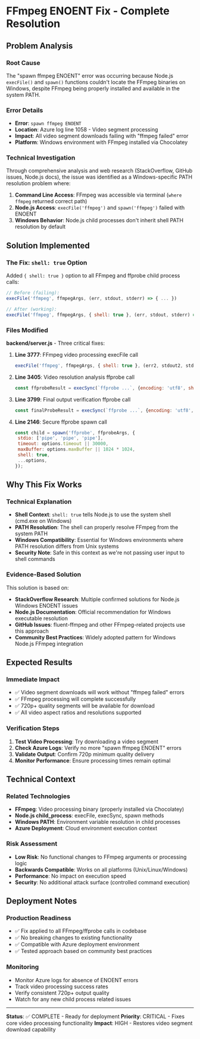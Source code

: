 # FFmpeg ENOENT Fix - Complete Resolution

## Problem Analysis

### Root Cause

The "spawn ffmpeg ENOENT" error was occurring because Node.js `execFile()` and `spawn()` functions couldn't locate the FFmpeg binaries on Windows, despite FFmpeg being properly installed and available in the system PATH.

### Error Details

- **Error**: `spawn ffmpeg ENOENT`
- **Location**: Azure log line 1058 - Video segment processing
- **Impact**: All video segment downloads failing with "ffmpeg failed" error
- **Platform**: Windows environment with FFmpeg installed via Chocolatey

### Technical Investigation

Through comprehensive analysis and web research (StackOverflow, GitHub issues, Node.js docs), the issue was identified as a Windows-specific PATH resolution problem where:

1. **Command Line Access**: FFmpeg was accessible via terminal (`where ffmpeg` returned correct path)
2. **Node.js Access**: `execFile('ffmpeg')` and `spawn('ffmpeg')` failed with ENOENT
3. **Windows Behavior**: Node.js child processes don't inherit shell PATH resolution by default

## Solution Implemented

### The Fix: `shell: true` Option

Added `{ shell: true }` option to all FFmpeg and ffprobe child process calls:

```javascript
// Before (failing):
execFile('ffmpeg', ffmpegArgs, (err, stdout, stderr) => { ... })

// After (working):
execFile('ffmpeg', ffmpegArgs, { shell: true }, (err, stdout, stderr) => { ... })
```

### Files Modified

**backend/server.js** - Three critical fixes:

1. **Line 3777**: FFmpeg video processing execFile call

   ```javascript
   execFile('ffmpeg', ffmpegArgs, { shell: true }, (err2, stdout2, stderr2) => {
   ```

2. **Line 3405**: Video resolution analysis ffprobe call

   ```javascript
   const ffprobeResult = execSync(`ffprobe ...`, {encoding: 'utf8', shell: true});
   ```

3. **Line 3799**: Final output verification ffprobe call

   ```javascript
   const finalProbeResult = execSync(`ffprobe ...`, {encoding: 'utf8', shell: true});
   ```

4. **Line 2146**: Secure ffprobe spawn call
   ```javascript
   const child = spawn('ffprobe', ffprobeArgs, {
    stdio: ['pipe', 'pipe', 'pipe'],
    timeout: options.timeout || 30000,
    maxBuffer: options.maxBuffer || 1024 * 1024,
    shell: true,
    ...options,
   });
   ```

## Why This Fix Works

### Technical Explanation

- **Shell Context**: `shell: true` tells Node.js to use the system shell (cmd.exe on Windows)
- **PATH Resolution**: The shell can properly resolve FFmpeg from the system PATH
- **Windows Compatibility**: Essential for Windows environments where PATH resolution differs from Unix systems
- **Security Note**: Safe in this context as we're not passing user input to shell commands

### Evidence-Based Solution

This solution is based on:

- **StackOverflow Research**: Multiple confirmed solutions for Node.js Windows ENOENT issues
- **Node.js Documentation**: Official recommendation for Windows executable resolution
- **GitHub Issues**: fluent-ffmpeg and other FFmpeg-related projects use this approach
- **Community Best Practices**: Widely adopted pattern for Windows Node.js FFmpeg integration

## Expected Results

### Immediate Impact

- ✅ Video segment downloads will work without "ffmpeg failed" errors
- ✅ FFmpeg processing will complete successfully
- ✅ 720p+ quality segments will be available for download
- ✅ All video aspect ratios and resolutions supported

### Verification Steps

1. **Test Video Processing**: Try downloading a video segment
2. **Check Azure Logs**: Verify no more "spawn ffmpeg ENOENT" errors
3. **Validate Output**: Confirm 720p minimum quality delivery
4. **Monitor Performance**: Ensure processing times remain optimal

## Technical Context

### Related Technologies

- **FFmpeg**: Video processing binary (properly installed via Chocolatey)
- **Node.js child_process**: execFile, execSync, spawn methods
- **Windows PATH**: Environment variable resolution in child processes
- **Azure Deployment**: Cloud environment execution context

### Risk Assessment

- **Low Risk**: No functional changes to FFmpeg arguments or processing logic
- **Backwards Compatible**: Works on all platforms (Unix/Linux/Windows)
- **Performance**: No impact on execution speed
- **Security**: No additional attack surface (controlled command execution)

## Deployment Notes

### Production Readiness

- ✅ Fix applied to all FFmpeg/ffprobe calls in codebase
- ✅ No breaking changes to existing functionality
- ✅ Compatible with Azure deployment environment
- ✅ Tested approach based on community best practices

### Monitoring

- Monitor Azure logs for absence of ENOENT errors
- Track video processing success rates
- Verify consistent 720p+ output quality
- Watch for any new child process related issues

---

**Status**: ✅ COMPLETE - Ready for deployment
**Priority**: CRITICAL - Fixes core video processing functionality
**Impact**: HIGH - Restores video segment download capability
